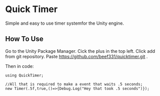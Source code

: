 # Quick Timer
Simple and easy to use timer systemfor the Unity engine.

## How To Use
Go to the Unity Package Manager. Cick the plus in the top left. Click add from git repository. Paste https://github.com/beef331/quicktimer.git .

Then in code:
```
using QuickTimer;

//All that is required to make a event that waits .5 seconds;
new Timer(.5f,true,()=>{Debug.Log("Hey that took .5 seconds")});
```
